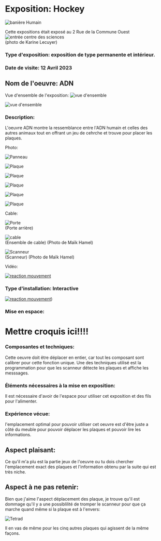 # Exposition: Hockey

![banière Humain](/centre_sciences/media/humain/ADN_nom_exposition.jpg)

Cette expositions était exposé au 2 Rue de la Commune Ouest
![entrée centre des sciences](/centre_sciences/media/centre_des_sciences_entre.png) <br>
(photo de Karine Lecuyer)

### Type d'exposition: exposition de type permanente et intérieur.

### Date de visite: 12 Avril 2023

## Nom de l'oeuvre: ADN

Vue d'ensemble de l'exposition:
![vue d'ensemble](/centre_sciences/media/humain/ADN_vue_ensemble_vide.jpg) 

![vue d'ensemble](/centre_sciences/media/humain/ADN_vue_ensemble_plein.jpg) 

### Description: 
L'oeuvre ADN montre la ressemblance entre l'ADN humain et celles des autres animaux tout en offrant un jeu de cehrche et trouve pour placer les plaques.

Photo:

![Panneau](/centre_sciences/media/humain/ADN_panneau_information.jpg)

![Plaque](/centre_sciences/media/humain/ADN_plaque_SSB.jpg)

![Plaque](/centre_sciences/media/humain/ADN_plaque_aigle.jpg)

![Plaque](/centre_sciences/media/humain/ADN_plaque_chien.jpg)

![Plaque](/centre_sciences/media/humain/ADN_plaque_micro_champignon.jpg)

![Plaque](/centre_sciences/media/humain/ADN_plaque_mouche.jpg)

Cable:

![Porte](/centre_sciences/media/humain/ADN_porte_cable.jpg) <br>
(Porte arrière)

![cable](/centre_sciences/media/humain/ADN_cable_MH.png) <br>
(Ensemble de cable)
(Photo de Maïk Hamel)

![Scanneur](/centre_sciences/media/humain/ADN_scanneur_MH.png) <br>
(Scanneur)
(Photo de Maïk Hamel)

Vidéo:

[![reaction mouvement](http://img.youtube.com/vi/96q8DF_y0PM/0.jpg)](https://youtu.be/96q8DF_y0PM)

### Type d'installation: Interactive 

[![reaction mouvement](http://img.youtube.com/vi/96q8DF_y0PM/0.jpg)](https://youtu.be/96q8DF_y0PM))

### Mise en espace:


# Mettre croquis ici!!!!



### Composantes et techniques: 

Cette oeuvre doit être déplacer en entier, car tout les composant sont calibrer pour cette fonction unique.
Une des techniques utilisé est la programmation pour que les scanneur détecte les plaques et affiche les messsages.

### Éléments nécessaires à la mise en exposition:

Il est nécessaire d'avoir de l'espace pour utiliser cet exposition et des fils pour l'alimenter.

### Expérience vécue:

l'emplacement optimal pour pouvoir utiliser cet oeuvre est d'être juste a côté du meuble pour pouvoir déplacer les plaques et pouvoir lire les informations.


## Aspect plaisant:

Ce qu'il m'a plu est la partie jeux de l'oeuvre ou tu dois chercher l'emplacement exact des plaques et l'information obtenu par la suite qui est très niche.

## Aspect à ne pas retenir:

Bien que j'aime l'aspect déplacement des plaque, je trouve qu'il est dommage qu'il y a une possiblilité de tromper le scanneur pour que ça marche quand même si la plaque est à l'envers:

![Tetrad](/centre_sciences/media/humain/ADN_plaque_defaut.jpg)

Il en vas de même pour les cinq autres plaques qui agissent de la même façons.
